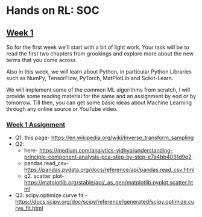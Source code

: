 # Hands on RL: SOC
## [Week 1](<./Week 1>) 
So for the first week we'll start with a bit of light work. Your task will be to read the first two chapters from
grookings and explore more about the new terms that you come across.

Also in this week, we will learn about Python, in particular Python Libraries such as NumPy, TensorFlow, PyTorch,
MatPlotLib and Scikit-Learn.

We will implement some of the common ML algorithms from scratch, I will provide some reading material for the same and
an assignment by eod or by tomorrow. Till then, you can get some basic ideas about Machine Learning through any online
source or YouTube video.

### [Week 1 Assignment](<./Week 1/week1.pdf>)
- Q1: this page- https://en.wikipedia.org/wiki/Inverse_transform_sampling
- Q2:
  - here- https://medium.com/analytics-vidhya/understanding-principle-component-analysis-pca-step-by-step-e7a4bb4031d9q2.
  - pandas.read_csv- https://pandas.pydata.org/docs/reference/api/pandas.read_csv.html
  - q2. scatter plot- https://matplotlib.org/stable/api/_as_gen/matplotlib.pyplot.scatter.html
- Q3: scipy.optimize.curve fit.- https://docs.scipy.org/doc/scipy/reference/generated/scipy.optimize.curve_fit.html